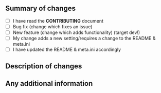 ## Summary of changes
<!--- Replace the space with an `x` in all the boxes that apply: -->
- [ ] I have read the **CONTRIBUTING** document
- [ ] Bug fix (change which fixes an issue)
- [ ] New feature (change which adds functionality) (target dev!)
- [ ] My change adds a new setting/requires a change to the README & meta.ini
- [ ] I have updated the README & meta.ini accordingly

## Description of changes

## Any additional information
